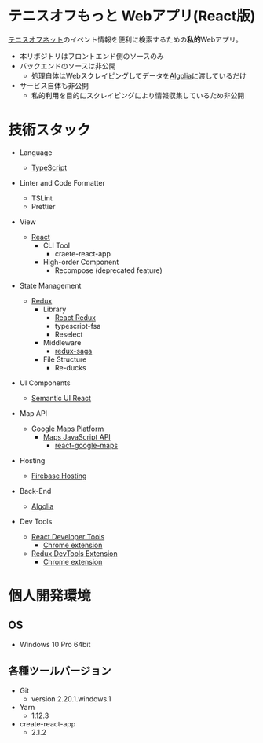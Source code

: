 # テニスオフもっと Webアプリ(React版)
[テニスオフネット](https://www.tennisoff.net/)のイベント情報を便利に検索するための**私的**Webアプリ。

* 本リポジトリはフロントエンド側のソースのみ
* バックエンドのソースは非公開 
  * 処理自体はWebスクレイピングしてデータを[Algolia](https://www.algolia.com)に渡しているだけ
* サービス自体も非公開
  * 私的利用を目的にスクレイピングにより情報収集しているため非公開

# 技術スタック
* Language
  * [TypeScript](https://www.typescriptlang.org/)

* Linter and Code Formatter
  * TSLint
  * Prettier

* View
  * [React](https://reactjs.org/)
    * CLI Tool
      * craete-react-app
    * High-order Component
      * Recompose (deprecated feature)

* State Management
  * [Redux](https://0-to-1.github.io/redux/)
    * Library
      * [React Redux](https://react-redux.js.org/)
      * typescript-fsa
      * Reselect
    * Middleware
      * [redux-saga](https://github.com/redux-saga/redux-saga/blob/master/README_ja.md)
    * File Structure
      * Re-ducks

* UI Components
  * [Semantic UI React](https://react.semantic-ui.com)

* Map API
  * [Google Maps Platform](https://cloud.google.com/maps-platform)
    * [Maps JavaScript API](https://developers.google.com/maps/documentation/javascript/tutorial)
      * [react-google-maps](https://github.com/tomchentw/react-google-maps)

* Hosting
  * [Firebase Hosting](https://firebase.google.com/docs/hosting/?hl=ja)

* Back-End
  * [Algolia](https://www.algolia.com)

* Dev Tools
  * [React Developer Tools](https://github.com/facebook/react-devtools)
    * [Chrome extension](https://chrome.google.com/webstore/detail/react-developer-tools/fmkadmapgofadopljbjfkapdkoienihi)
  * [Redux DevTools Extension](https://github.com/zalmoxisus/redux-devtools-extension)
    * [Chrome extension](https://chrome.google.com/webstore/detail/redux-devtools/lmhkpmbekcpmknklioeibfkpmmfibljd)

# 個人開発環境

## OS
* Windows 10 Pro 64bit

## 各種ツールバージョン
* Git
  * version 2.20.1.windows.1
* Yarn
  * 1.12.3
* create-react-app
  * 2.1.2
